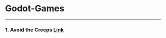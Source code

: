 # Godot-Games
--------------------------------------------
### 1. Avoid the Creeps  [Link](https://docs.godotengine.org/en/stable/getting_started/step_by_step/your_first_game.html)
